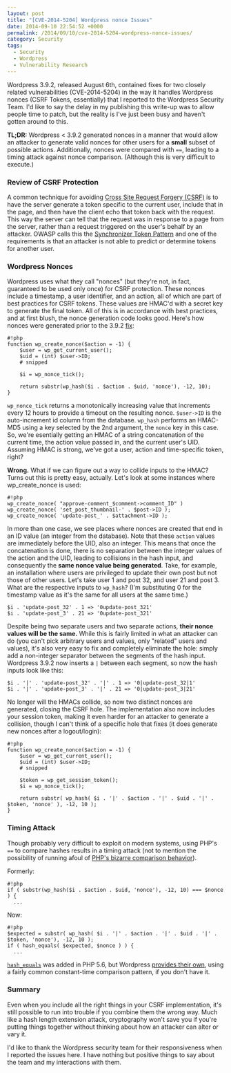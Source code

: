 ```yaml
---
layout: post
title: "[CVE-2014-5204] Wordpress nonce Issues"
date: 2014-09-10 22:54:52 +0000
permalink: /2014/09/10/cve-2014-5204-wordpress-nonce-issues/
category: Security
tags:
  - Security
  - Wordpress
  - Vulnerability Research
---
```

Wordpress 3.9.2, released August 6th, contained fixes for two closely related
vulnerabilities (CVE-2014-5204) in the way it handles Wordpress nonces (CSRF
Tokens, essentially) that I reported to the Wordpress Security Team.  I'd like
to say the delay in my publishing this write-up was to allow people time to
patch, but the reality is I've just been busy and haven't gotten around to this.

**TL;DR:** Wordpress < 3.9.2 generated nonces in a manner that would allow an
attacker to generate valid nonces for other users for a **small** subset of
possible actions.  Additionally, nonces were compared with `==`, leading to a
timing attack against nonce comparison.  (Although this is very difficult to
execute.)

### Review of CSRF Protection

A common technique for avoiding [Cross Site Request Forgery
(CSRF)](https://owasp.org/www-community/attacks/csrf) is to
have the server generate a token specific to the current user, include that in
the page, and then have the client echo that token back with the request.  This
way the server can tell that the request was in response to a page from the
server, rather than a request triggered on the user's behalf by an attacker.
OWASP calls this the [Synchronizer Token
Pattern](https://cheatsheetseries.owasp.org/cheatsheets/Cross-Site_Request_Forgery_Prevention_Cheat_Sheet.html)
and one of the requirements is that an attacker is not able to predict or
determine tokens for another user.

### Wordpress Nonces

Wordpress uses what they call "nonces" (but they're not, in fact, guaranteed to be used only once) for CSRF protection.  These nonces include a timestamp, a user identifier, and an action, all of which are part of best practices for CSRF tokens.  These values are HMAC'd with a secret key to generate the final token.  All of this is in accordance with best practices, and at first blush, the nonce generation code looks good.  Here's how nonces were generated prior to the 3.9.2 [fix](https://github.com/WordPress/WordPress/commit/654e46f03d3806b80a691e8a21100ee6c5d8873a):

    #!php
    function wp_create_nonce($action = -1) {
    	$user = wp_get_current_user();
    	$uid = (int) $user->ID;
    	# snipped
    
    	$i = wp_nonce_tick();
    
    	return substr(wp_hash($i . $action . $uid, 'nonce'), -12, 10);
    }

`wp_nonce_tick` returns a monotonically increasing value that increments every 12 hours to provide a timeout on the resulting nonce.  `$user->ID` is the auto-increment id column from the database.  `wp_hash` performs an HMAC-MD5 using a key selected by the 2nd argument, the `nonce` key in this case.  So, we're esentially getting an HMAC of a string concatenation of the current time, the action value passed in, and the current user's UID.  Assuming HMAC is strong, we've got a user, action and time-specific token, right?

**Wrong.**  What if we can figure out a way to collide inputs to the HMAC?  Turns out this is pretty easy, actually.  Let's look at some instances where wp_create_nonce is used:

    #!php
    wp_create_nonce( "approve-comment_$comment->comment_ID" )
    wp_create_nonce( 'set_post_thumbnail-' . $post->ID );
    wp_create_nonce( 'update-post_' . $attachment->ID );

In more than one case, we see places where nonces are created that end in an ID value (an integer from the database).  Note that these `action` values are immediately before the UID, also an integer.  This means that once the concatenation is done, there is no separation between the integer values of the action and the UID, leading to collisions in the hash input, and consequently the **same nonce value being generated**.  Take, for example, an installation where users are privileged to update their own post but not those of other users.  Let's take user 1 and post 32, and user 21 and post 3.  What are the respective inputs to `wp_hash`?  (I'm substituting 0 for the timestamp value as it's the same for all users at the same time.)

    $i . 'update-post_32' . 1 => '0update-post_321'
    $i . 'update-post_3' . 21 => '0update-post_321'

Despite being two separate users and two separate actions, **their nonce values will be the same.**  While this is fairly limited in what an attacker can do (you can't pick arbitrary users and values, only "related" users and values), it's also very easy to fix and completely eliminate the hole: simply add a non-integer separator between the segments of the hash input.  Wordpress 3.9.2 now inserts a `|` between each segment, so now the hash inputs look like this:

    $i . '|' . 'update-post_32' . '|' . 1 => '0|update-post_32|1'
    $i . '|' . 'update-post_3' . '|' . 21 => '0|update-post_3|21'

No longer will the HMACs collide, so now two distinct nonces are generated, closing the CSRF hole.  The implementation also now includes your session token, making it even harder for an attacker to generate a collision, though I can't think of a specific hole that fixes (it does generate new nonces after a logout/login):

    #!php
    function wp_create_nonce($action = -1) {
    	$user = wp_get_current_user();
    	$uid = (int) $user->ID;
    	# snipped
    
    	$token = wp_get_session_token();
    	$i = wp_nonce_tick();
    
    	return substr( wp_hash( $i . '|' . $action . '|' . $uid . '|' . $token, 'nonce' ), -12, 10 );
    }

### Timing Attack

Though probably very difficult to exploit on modern systems, using PHP's `==` to compare hashes results in a timing attack (not to mention the possibility of running afoul of [PHP's bizarre comparison behavior](http://php.net/manual/en/language.operators.comparison.php)).

Formerly:

    #!php
    if ( substr(wp_hash($i . $action . $uid, 'nonce'), -12, 10) === $nonce ) {
      ...

Now:

    #!php
    $expected = substr( wp_hash( $i . '|' . $action . '|' . $uid . '|' . $token, 'nonce'), -12, 10 );
    if ( hash_equals( $expected, $nonce ) ) {
      ...

[`hash_equals`](http://php.net/manual/en/function.hash-equals.php) was added in PHP 5.6, but Wordpress [provides their own](https://github.com/WordPress/WordPress/blob/7d672c38a4d5834711c3e278fbd0a71257bb8604/wp-includes/compat.php#L111), using a fairly common constant-time comparison pattern, if you don't have it.

### Summary
Even when you include all the right things in your CSRF implementation, it's still possible to run into trouble if you combine them the wrong way.  Much like a hash length extension attack, cryptography won't save you if you're putting things together without thinking about how an attacker can alter or vary it.

I'd like to thank the Wordpress security team for their responsiveness when I reported the issues here.  I have nothing but positive things to say about the team and my interactions with them.
